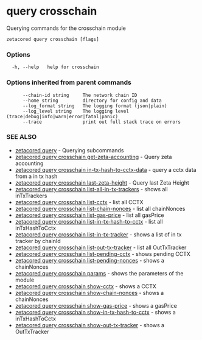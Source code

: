 # query crosschain

Querying commands for the crosschain module

```
zetacored query crosschain [flags]
```

### Options

```
  -h, --help   help for crosschain
```

### Options inherited from parent commands

```
      --chain-id string     The network chain ID
      --home string         directory for config and data 
      --log_format string   The logging format (json|plain) 
      --log_level string    The logging level (trace|debug|info|warn|error|fatal|panic) 
      --trace               print out full stack trace on errors
```

### SEE ALSO

* [zetacored query](zetacored_query.md)	 - Querying subcommands
* [zetacored query crosschain get-zeta-accounting](zetacored_query_crosschain_get-zeta-accounting.md)	 - Query zeta accounting
* [zetacored query crosschain in-tx-hash-to-cctx-data](zetacored_query_crosschain_in-tx-hash-to-cctx-data.md)	 - query a cctx data from a in tx hash
* [zetacored query crosschain last-zeta-height](zetacored_query_crosschain_last-zeta-height.md)	 - Query last Zeta Height
* [zetacored query crosschain list-all-in-tx-trackers](zetacored_query_crosschain_list-all-in-tx-trackers.md)	 - shows all inTxTrackers
* [zetacored query crosschain list-cctx](zetacored_query_crosschain_list-cctx.md)	 - list all CCTX
* [zetacored query crosschain list-chain-nonces](zetacored_query_crosschain_list-chain-nonces.md)	 - list all chainNonces
* [zetacored query crosschain list-gas-price](zetacored_query_crosschain_list-gas-price.md)	 - list all gasPrice
* [zetacored query crosschain list-in-tx-hash-to-cctx](zetacored_query_crosschain_list-in-tx-hash-to-cctx.md)	 - list all inTxHashToCctx
* [zetacored query crosschain list-in-tx-tracker](zetacored_query_crosschain_list-in-tx-tracker.md)	 - shows a list of in tx tracker by chainId
* [zetacored query crosschain list-out-tx-tracker](zetacored_query_crosschain_list-out-tx-tracker.md)	 - list all OutTxTracker
* [zetacored query crosschain list-pending-cctx](zetacored_query_crosschain_list-pending-cctx.md)	 - shows pending CCTX
* [zetacored query crosschain list-pending-nonces](zetacored_query_crosschain_list-pending-nonces.md)	 - shows a chainNonces
* [zetacored query crosschain params](zetacored_query_crosschain_params.md)	 - shows the parameters of the module
* [zetacored query crosschain show-cctx](zetacored_query_crosschain_show-cctx.md)	 - shows a CCTX
* [zetacored query crosschain show-chain-nonces](zetacored_query_crosschain_show-chain-nonces.md)	 - shows a chainNonces
* [zetacored query crosschain show-gas-price](zetacored_query_crosschain_show-gas-price.md)	 - shows a gasPrice
* [zetacored query crosschain show-in-tx-hash-to-cctx](zetacored_query_crosschain_show-in-tx-hash-to-cctx.md)	 - shows a inTxHashToCctx
* [zetacored query crosschain show-out-tx-tracker](zetacored_query_crosschain_show-out-tx-tracker.md)	 - shows a OutTxTracker

